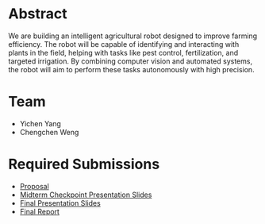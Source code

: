 # Abstract

We are building an intelligent agricultural robot designed to improve farming efficiency. The robot will be capable of identifying and interacting with plants in the field, helping with tasks like pest control, fertilization, and targeted irrigation. By combining computer vision and automated systems, the robot will aim to perform these tasks autonomously with high precision.

# Team

* Yichen Yang
* Chengchen Weng


# Required Submissions

* [Proposal](proposal)
* [Midterm Checkpoint Presentation Slides](http://)
* [Final Presentation Slides](http://)
* [Final Report](report)
